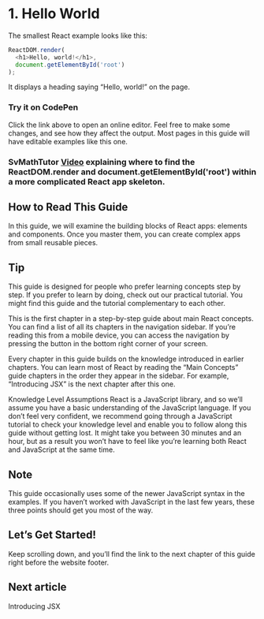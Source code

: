 # 1. Hello World

The smallest React example looks like this:

```JavaScript
ReactDOM.render(
  <h1>Hello, world!</h1>,
  document.getElementById('root')
);
```

It displays a heading saying “Hello, world!” on the page.

### Try it on CodePen

Click the link above to open an online editor. Feel free to make some changes, and see how they affect the output. Most pages in this guide will have editable examples like this one.

### SvMathTutor [Video](https://www.youtube.com/edit?o=U&video_id=1KyxpM3eqj8) explaining where to find the ReactDOM.render and document.getElementById('root') within a more complicated React app skeleton. 


## How to Read This Guide
In this guide, we will examine the building blocks of React apps: elements and components. Once you master them, you can create complex apps from small reusable pieces.

## Tip

This guide is designed for people who prefer learning concepts step by step. If you prefer to learn by doing, check out our practical tutorial. You might find this guide and the tutorial complementary to each other.

This is the first chapter in a step-by-step guide about main React concepts. You can find a list of all its chapters in the navigation sidebar. If you’re reading this from a mobile device, you can access the navigation by pressing the button in the bottom right corner of your screen.

Every chapter in this guide builds on the knowledge introduced in earlier chapters. You can learn most of React by reading the “Main Concepts” guide chapters in the order they appear in the sidebar. For example, “Introducing JSX” is the next chapter after this one.

Knowledge Level Assumptions
React is a JavaScript library, and so we’ll assume you have a basic understanding of the JavaScript language. If you don’t feel very confident, we recommend going through a JavaScript tutorial to check your knowledge level and enable you to follow along this guide without getting lost. It might take you between 30 minutes and an hour, but as a result you won’t have to feel like you’re learning both React and JavaScript at the same time.

## Note

This guide occasionally uses some of the newer JavaScript syntax in the examples. If you haven’t worked with JavaScript in the last few years, these three points should get you most of the way.

## Let’s Get Started!
Keep scrolling down, and you’ll find the link to the next chapter of this guide right before the website footer.  

## Next article
Introducing JSX
